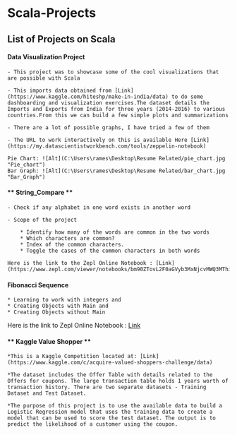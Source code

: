 # Scala-Projects

## List of Projects on Scala

#### **Data Visualization Project**
    - This project was to showcase some of the cool visualizations that are possible with Scala

    - This imports data obtained from [Link](https://www.kaggle.com/hiteshp/make-in-india/data) to do some dashboarding and visualization exercises.The dataset details the Imports and Exports from India for three years (2014-2016) to various countries.From this we can build a few simple plots and summarizations

    - There are a lot of possible graphs, I have tried a few of them

    - The URL to work interactively on this is available Here [Link](https://my.datascientistworkbench.com/tools/zeppelin-notebook)
    
    Pie Chart: ![Alt](C:\Users\rames\Desktop\Resume Related/pie_chart.jpg "Pie_chart")
    Bar Graph: ![Alt](C:\Users\rames\Desktop\Resume Related/bar_chart.jpg "Bar_Graph")
    

#### ** String_Compare **

    - Check if any alphabet in one word exists in another word
    
    - Scope of the project

        * Identify how many of the words are common in the two words
        * Which characters are common?
        * Index of the common characters.
        * Toggle the cases of the common characters in both words
    
    Here is the link to the Zepl Online Notebook : [Link](https://www.zepl.com/viewer/notebooks/bm90ZTovL2F0aGVyb3MxNjcvMWQ3MThiMjliZjIxNDEzZmJhZWZjMTMzMThkZDUxYWYvbm90ZS5qc29u)
    

#### **Fibonacci Sequence**

    * Learning to work with integers and
    * Creating Objects with Main and
    * Creating Objects without Main
    
   Here is the link to Zepl Online Notebook : [Link](https://www.zepl.com/spaces/S_ZEPL/2f367acdce714ae990a9baedf0829479)
   

#### ** Kaggle Value Shopper **

    *This is a Kaggle Competition located at: [Link](https://www.kaggle.com/c/acquire-valued-shoppers-challenge/data)

    *The dataset includes the Offer Table with details related to the Offers for coupons. The large transaction table holds 1 years worth of transaction history. There are two separate datasets - Training Dataset and Test Dataset.

    *The purpose of this project is to use the available data to build a Logistic Regression model that uses the training data to create a model that can be used to score the test dataset. The output is to predict the likelihood of a customer using the coupon.
